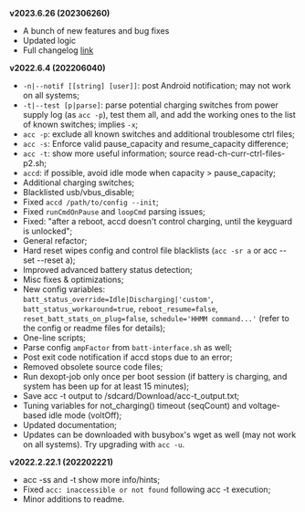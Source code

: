 **v2023.6.26 (202306260)**
* A bunch of new features and bug fixes
* Updated logic
* Full changelog [link](https://github.com/VR-25/acc/compare/v2022.6.4...v2023.6.26)

**v2022.6.4 (202206040)**
- `-n|--notif [[string] [user]]`: post Android notification; may not work on all systems;
- `-t|--test [p|parse]`: parse potential charging switches from power supply log (as `acc -p`), test them all, and add the working ones to the list of known switches; implies `-x`;
- `acc -p`: exclude all known switches and additional troublesome ctrl files;
- `acc -s`: Enforce valid pause_capacity and resume_capacity difference;
- `acc -t`: show more useful information; source read-ch-curr-ctrl-files-p2.sh;
- `accd`: if possible, avoid idle mode when capacity > pause_capacity;
- Additional charging switches;
- Blacklisted usb/vbus_disable;
- Fixed `accd /path/to/config --init`;
- Fixed `runCmdOnPause` and `loopCmd` parsing issues;
- Fixed: "after a reboot, accd doesn't control charging, until the keyguard is unlocked";
- General refactor;
- Hard reset wipes config and control file blacklists (`acc -sr a` or acc --set --reset a);
- Improved advanced battery status detection;
- Misc fixes & optimizations;
- New config variables: `batt_status_override=Idle|Discharging|'custom'`, `batt_status_workaround=true`, `reboot_resume=false`, `reset_batt_stats_on_plug=false`, `schedule='HHMM command...'` (refer to the config or readme files for details);
- One-line scripts;
- Parse config `ampFactor` from `batt-interface.sh` as well;
- Post exit code notification if accd stops due to an error;
- Removed obsolete source code files;
- Run dexopt-job only once per boot session (if battery is charging, and system has been up for at least 15 minutes);
- Save acc -t output to /sdcard/Download/acc-t_output.txt;
- Tuning variables for not_charging() timeout (seqCount) and voltage-based idle mode (voltOff);
- Updated documentation;
- Updates can be downloaded with busybox's wget as well (may not work on all systems). Try upgrading with `acc -u`.

**v2022.2.22.1 (202202221)**
- acc -ss and -t show more info/hints;
- Fixed `acc: inaccessible or not found` following acc -t execution;
- Minor additions to readme.

